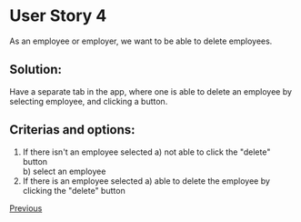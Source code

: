 # User Story 4

As an employee or employer, we want to be able to delete employees.

## Solution:

Have a separate tab in the app, where one is able to delete an employee by selecting employee, and clicking a button.

## Criterias and options:

1. If there isn't an employee selected 
	a) not able to click the "delete" button  
  b) select an employee
2. If there is an employee selected 
	a) able to delete the employee by clicking the "delete" button


[Previous](./userstory3.md)
